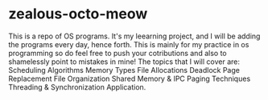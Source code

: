 # zealous-octo-meow
This is a repo of OS programs.
It's my leearning project, and I will be adding the programs every day, hence forth. 
This is mainly for my practice in os programming so do feel free to push your cotributions and also to shamelessly point to mistakes in mine! 
The topics that I will cover are: 
Scheduling Algorithms
Memory Types
File Allocations
Deadlock 
Page Replacement
File Organization
Shared Memory & IPC
Paging Techniques
Threading & Synchronization Application.
